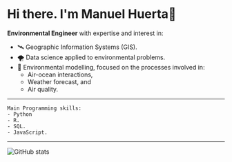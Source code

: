 # Hi there. I'm Manuel Huerta👋

**Environmental Engineer** with expertise and interest in:

- 🛰 Geographic Information Systems (GIS).
- 🌪 Data science applied to environmental problems.
- 🌊 Environmental modelling, focused on the processes involved in:
    + Air-ocean interactions,
    + Weather forecast, and 
    + Air quality.

---

```
Main Programming skills:
- Python
- R.
- SQL.
- JavaScript.
```

---

![GitHub stats](https://github-readme-stats.vercel.app/api?username=maniconaji&show_icons=true&theme=gruvbox&count_private=true) 

<!--
**maniconaji/maniconaji** is a ✨ _special_ ✨ repository because its `README.md` (this file) appears on your GitHub profile.

Here are some ideas to get you started:

- 🔭 I’m currently working on ...
- 👯 I’m looking to collaborate on ...
- 🤔 I’m looking for help with ...
- 💬 Ask me about ...
- 📫 How to reach me: ...
- 😄 Pronouns: ...
- 
--> 